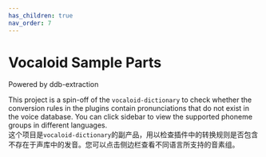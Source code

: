 ```yaml
---
has_children: true
nav_order: 7
---
```


# Vocaloid Sample Parts 

Powered by ddb-extraction

This project is a spin-off of the `vocaloid-dictionary` to check whether the conversion rules in the plugins contain pronunciations that do not exist in the voice database. You can click sidebar to view the supported phoneme groups in different languages.  
这个项目是`vocaloid-dictionary`的副产品，用以检查插件中的转换规则是否包含不存在于声库中的发音。您可以点击侧边栏查看不同语言所支持的音素组。
